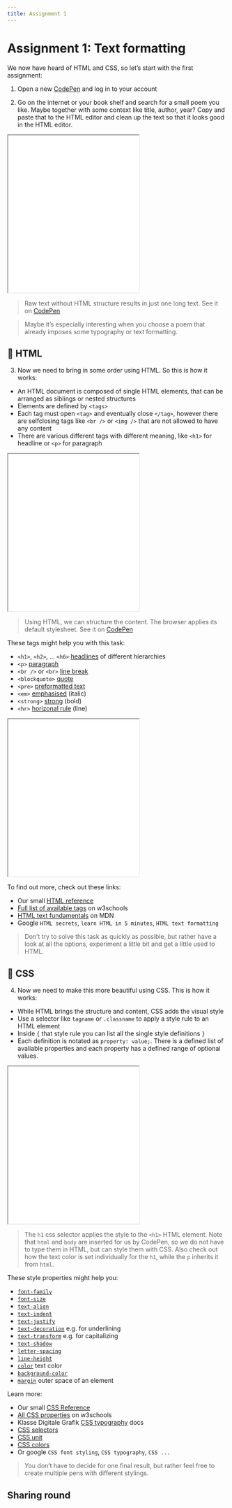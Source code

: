 ```yaml
---
title: Assignment 1
---
```


# Assignment 1: Text formatting

We now have heard of HTML and CSS, so let’s start with the first assignment:

1. Open a new [CodePen](https://codepen.io/pen) and log in to your account

2. Go on the internet or your book shelf and search for a small poem you like. Maybe together with some context like title, author, year? Copy and paste that to the HTML editor and clean up the text so that it looks good in the HTML editor.

<iframe height="360" src="/examples/er-ists-1/embed"></iframe>

> Raw text without HTML structure results in just one long text. See it on [CodePen](https://codepen.io/moritzebeling/pen/ZEeabqG)

> Maybe it’s especially interesting when you choose a poem that already imposes some typography or text formatting.

## 📑 HTML

3. Now we need to bring in some order using HTML. So this is how it works:

- An HTML document is composed of single HTML elements, that can be arranged as siblings or nested structures
- Elements are defined by `<tags>`
- Each tag must open `<tag>` and eventually close `</tag>`, however there are selfclosing tags like `<br />` or `<img />` that are not allowed to have any content
- There are various different tags with different meaning, like `<h1>` for headline or `<p>` for paragraph

<iframe height="360" src="/examples/er-ists-2/embed"></iframe>

> Using HTML, we can structure the content. The browser applies its default stylesheet. See it on [CodePen](https://codepen.io/moritzebeling/pen/PopOPyd)

These tags might help you with this task:
- `<h1>`, `<h2>`, ... `<h6>` [headlines](https://www.w3schools.com/tags/tag_hn.asp) of different hierarchies
- `<p>` [paragraph](https://www.w3schools.com/tags/tag_p.asp)
- `<br />` or `<br>` [line break](https://www.w3schools.com/tags/tag_br.asp)
- `<blockquote>` [quote](https://www.w3schools.com/tags/tag_blockquote.asp)
- `<pre>` [preformatted text](https://www.w3schools.com/tags/tag_pre.asp)
- `<em>` [emphasised](https://www.w3schools.com/tags/tag_em.asp) (italic)
- `<strong>` [strong](https://www.w3schools.com/tags/tag_strong.asp) (bold)
- `<hr>` [horizonal rule](https://www.w3schools.com/tags/tag_hr.asp) (line)

<iframe height="360" src="/examples/basic-html-elements/embed"></iframe>

To find out more, check out these links:
- Our small [HTML reference](/manual/3a-HTML)
- [Full list of available tags](https://www.w3schools.com/tags/ref_byfunc.asp) on w3schools
- [HTML text fundamentals](https://developer.mozilla.org/en-US/docs/Learn/HTML/Introduction_to_HTML/HTML_text_fundamentals) on MDN
- Google `HTML secrets`, `learn HTML in 5 minutes`, `HTML text formatting`

> Don’t try to solve this task as quickly as possible, but rather have a look at all the options, experiment a little bit and get a little used to HTML.

## 🎨 CSS

4. Now we need to make this more beautiful using CSS. This is how it works:

- While HTML brings the structure and content, CSS adds the visual style
- Use a selector like `tagname` or `.classname` to apply a style rule to an HTML element
- Inside `{` that style rule you can list all the single style definitions `}`
- Each definition is notated as `property: value;`. There is a defined list of avaliable properties and each property has a defined range of optional values.

<iframe height="360" src="/examples/basic-css-styling/embed"></iframe>

> The `h1` css selector applies the style to the `<h1>` HTML element. Note that `html` and `body` are inserted for us by CodePen, so we do not have to type them in HTML, but can style them with CSS. Also check out how the text color is set individually for the `h1`, while the `p` inherits it from `html`.

These style properties might help you:
- [`font-family`](https://www.w3schools.com/cssref/pr_font_font-family.asp)
- [`font-size`](https://www.w3schools.com/cssref/pr_font_font-size.asp)
- [`text-align`](https://www.w3schools.com/cssref/pr_text_text-align.asp)
- [`text-indent`](https://www.w3schools.com/cssref/pr_text_text-indent.asp)
- [`text-justify`](https://www.w3schools.com/cssref/css3_pr_text-justify.asp)
- [`text-decoration`](https://www.w3schools.com/cssref/pr_text_text-decoration.asp) e.g. for underlining
- [`text-transform`](https://www.w3schools.com/cssref/pr_text_text-transform.asp) e.g. for capitalizing
- [`text-shadow`](https://html-css-js.com/css/generator/text-shadow/)
- [`letter-spacing`](https://www.w3schools.com/cssref/pr_text_letter-spacing.asp)
- [`line-height`](https://www.w3schools.com/cssref/pr_dim_line-height.asp)
- [`color`](https://www.w3schools.com/cssref/pr_text_color.asp) text color
- [`background-color`](https://www.w3schools.com/cssref/pr_background-color.asp)
- [`margin`](https://www.w3schools.com/cssref/pr_margin.asp) outer space of an element

Learn more:
- Our small [CSS Reference](/manual/3b-CSS)
- [All CSS properties](https://www.w3schools.com/cssref/default.asp) on w3schools
- Klasse Digitale Grafik [CSS typography](https://github.com/Klasse-Digitale-Grafik/tutorials/blob/main/Website-Typography.md) docs
- [CSS selectors](https://www.w3schools.com/cssref/css_selectors.asp)
- [CSS unit](https://www.w3schools.com/cssref/css_units.asp)
- [CSS colors](https://www.w3schools.com/cssref/css_colors.asp)
- Or google `CSS font styling`, `CSS typography`, `CSS ...`

> You don’t have to decide for one final result, but rather feel free to create multiple pens with different stylings.

## Sharing round

